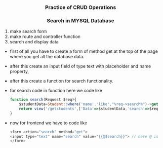 ### <p align='center'> Practice of CRUD Operations</p>
### <p align='center'> Search in MYSQL Database</p>
1. make search form 
2. make route and controller function
3. search and display data 


- first of all you have to create a form of method get at the top of the page where you get all the database data.
- after this create an input field of type text with placeholder and name property,

- after this create a function for search functionality.

- for search code in function here we code like
    ```js
    function search(Request $req){
        $studentData=Student::where('name','like',"%req->search%")->get(); // this will show data where name is like user fill in input field and get method will get that data, after this 
        return view('/getstudents',['Data'=>$studentData,'search'=>$req->search]); // now here Data parameter will show the data in the table and search parameter will be placed in value of the search input to show what data is user looking for 
    }
    ```

- now for frontend we have to code like 
    ```js
    <form action="search" method="get">
    <input type="text" name="search" value="{{@$search}}"> // here @ is for when there is no search by default so the form page will show error so insertion of @ so it will not show an error
    </form>
    ```